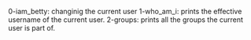 0-iam_betty: changinig the current user
1-who_am_i: prints the effective username of the current user.
2-groups: prints all the groups the current user is part of.
